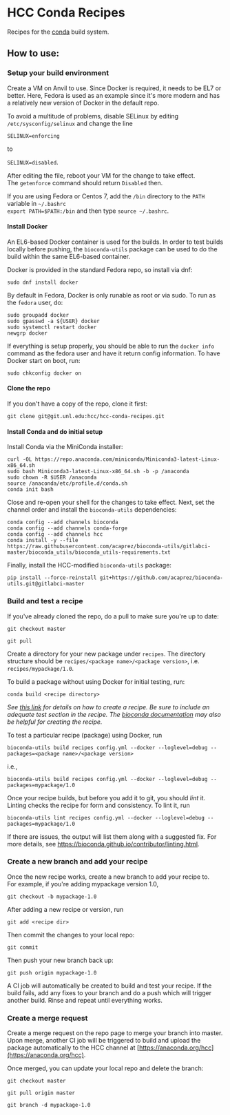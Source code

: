 HCC Conda Recipes
=================

Recipes for the [conda](https://conda.io) build system.

How to use:
-----------

### Setup your build environment

Create a VM on Anvil to use.  Since Docker is required, it needs to
be EL7 or better.  Here, Fedora is used as an example since it's
more modern and has a relatively new version of Docker in the
default repo.

To avoid a multitude of problems, disable SELinux by editing 
`/etc/sysconfig/selinux` and change the line

`SELINUX=enforcing`

to

`SELINUX=disabled`.

After editing the file, reboot your VM for the change to take effect.  
The `getenforce` command should return `Disabled` then.

If you are using Fedora or Centos 7, add the `/bin` directory to the `PATH`
variable in `~/.bashrc`   
`export PATH=$PATH:/bin`
and then type `source ~/.bashrc`.

#### Install Docker

An EL6-based Docker container is used for the builds.  In order to
test builds locally before pushing, the `bioconda-utils` package
can be used to do the build within the same EL6-based container.

Docker is provided in the standard Fedora repo, so install via dnf:

`sudo dnf install docker`

By default in Fedora, Docker is only runable as root or via sudo.  To run as the
`fedora` user, do:

```
sudo groupadd docker
sudo gpasswd -a ${USER} docker 
sudo systemctl restart docker
newgrp docker
```

If everything is setup properly, you should be able to run the `docker info`
command as the fedora user and have it return config information.  To have
Docker start on boot, run:

`sudo chkconfig docker on`

#### Clone the repo

If you don't have a copy of the repo, clone it first:

`git clone git@git.unl.edu:hcc/hcc-conda-recipes.git`

#### Install Conda and do initial setup

Install Conda via the MiniConda installer:

```
curl -OL https://repo.anaconda.com/miniconda/Miniconda3-latest-Linux-x86_64.sh
sudo bash Miniconda3-latest-Linux-x86_64.sh -b -p /anaconda
sudo chown -R $USER /anaconda
source /anaconda/etc/profile.d/conda.sh
conda init bash
```

Close and re-open your shell for the changes to take effect.
Next, set the channel order and install the `bioconda-utils`
dependencies:

```
conda config --add channels bioconda
conda config --add channels conda-forge
conda config --add channels hcc
conda install -y --file https://raw.githubusercontent.com/acaprez/bioconda-utils/gitlabci-master/bioconda_utils/bioconda_utils-requirements.txt
```

Finally, install the HCC-modified `bioconda-utils` package:

```
pip install --force-reinstall git+https://github.com/acaprez/bioconda-utils.git@gitlabci-master
```

### Build and test a recipe

If you've already cloned the repo, do a pull to make sure you're up to date:

`git checkout master`

`git pull`

Create a directory for your new package under `recipes`.  The directory
structure should be `recipes/<package name>/<package version>`, i.e.
`recipes/mypackage/1.0`.

To build a package without using Docker for initial testing, run:

`conda build <recipe directory>`

*See [this link](https://docs.conda.io/projects/conda-build/en/latest/user-guide/tutorials/build-pkgs.html) for details on how to 
create a recipe.  Be sure to include an adequate test section in the recipe.
The [bioconda documentation](https://bioconda.github.io/contributor/index.html) may also
be helpful for creating the recipe.*

To test a particular recipe (package) using Docker, run

`bioconda-utils build recipes config.yml --docker --loglevel=debug --packages=<package name>/<package version>`

i.e.,

`bioconda-utils build recipes config.yml --docker --loglevel=debug --packages=mypackage/1.0`

Once your recipe builds, but before you add it to git, you should *lint* it.  Linting
checks the recipe for form and consistency. To lint it, run

`bioconda-utils lint recipes config.yml --docker --loglevel=debug --packages=mypackage/1.0`

If there are issues, the output will list them along with a suggested fix.  For more details,
see https://bioconda.github.io/contributor/linting.html.

### Create a new branch and add your recipe

Once the new recipe works, create a new branch to add your recipe to.  
For example, if you're adding mypackage version 1.0,

`git checkout -b mypackage-1.0`

After adding a new recipe or version, run

`git add <recipe dir>`

Then commit the changes to your local repo:

`git commit`

Then push your new branch back up:

`git push origin mypackage-1.0` 

A CI job will automatically be created to build and test your recipe.  If the
build fails, add any fixes to your branch and do a push which will trigger another
build.  Rinse and repeat until everything works.

### Create a merge request

Create a merge request on the repo page to merge your branch into master.  Upon merge,
another CI job will be triggered to build and upload the package automatically to the
HCC channel at [https://anaconda.org/hcc](https://anaconda.org/hcc).

Once merged, you can update your local repo and delete the branch:

`git checkout master`

`git pull origin master`

`git branch -d mypackage-1.0`

